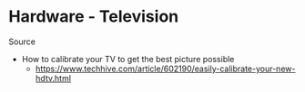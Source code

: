 # Hardware - Television

Source

- How to calibrate your TV to get the best picture possible
  - https://www.techhive.com/article/602190/easily-calibrate-your-new-hdtv.html
